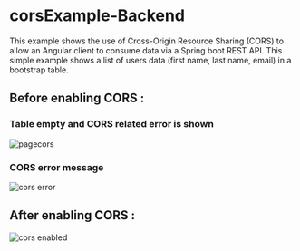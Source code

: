 # corsExample-Backend
This example shows the use of Cross-Origin Resource Sharing (CORS) to allow an Angular client to consume data via a Spring boot REST API. 
This simple example shows a list of users data (first name, last name, email) in a bootstrap table.


## Before enabling CORS : 

### Table empty and CORS related error is shown

![pagecors](https://user-images.githubusercontent.com/10710387/47942730-eb86e580-deea-11e8-9b63-285c342ba6e8.png)


### CORS error message

![cors error](https://user-images.githubusercontent.com/10710387/47942869-7d8eee00-deeb-11e8-8a52-bddf4274cb45.png)

## After enabling CORS : 

![cors enabled](https://user-images.githubusercontent.com/10710387/47943183-c98e6280-deec-11e8-8b9b-9d14e946b0a7.png)
